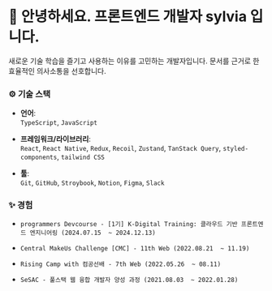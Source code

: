 # 👋 안녕하세요. 프론트엔드 개발자 sylvia 입니다.
새로운 기술 학습을 즐기고 사용하는 이유를 고민하는 개발자입니다. 문서를 근거로 한 효율적인 의사소통을 선호합니다.

### ⚙️ 기술 스택
- **언어**:  
  `TypeScript`, `JavaScript`
  
- **프레임워크/라이브러리**:  
  `React`, `React Native`, `Redux`, `Recoil`, `Zustand`, `TanStack Query`, `styled-components`, `tailwind CSS`

- **툴**:  
  `Git`, `GitHub`, `Stroybook`, `Notion`, `Figma`, `Slack`
  

### ✨ 경험
- `programmers Devcourse - [1기] K-Digital Training: 클라우드 기반 프론트엔드 엔지니어링 (2024.07.15  ~ 2024.12.13)`

- `Central MakeUs Challenge [CMC] - 11th Web (2022.08.21  ~ 11.19)`

- `Rising Camp with 컴공선배 - 7th Web (2022.05.26  ~ 08.11)`

- `SeSAC - 풀스택 웹 융합 개발자 양성 과정 (2021.08.03  ~ 2022.01.28)`
